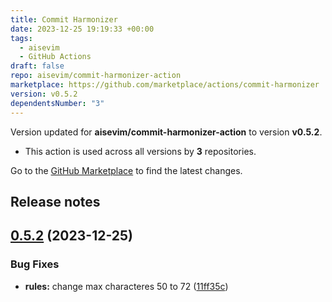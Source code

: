 ```yaml
---
title: Commit Harmonizer
date: 2023-12-25 19:19:33 +00:00
tags:
  - aisevim
  - GitHub Actions
draft: false
repo: aisevim/commit-harmonizer-action
marketplace: https://github.com/marketplace/actions/commit-harmonizer
version: v0.5.2
dependentsNumber: "3"
---
```



Version updated for **aisevim/commit-harmonizer-action** to version **v0.5.2**.
- This action is used across all versions by **3** repositories.

Go to the [GitHub Marketplace](https://github.com/marketplace/actions/commit-harmonizer) to find the latest changes.

## Release notes

## [0.5.2](https://github.com/aisevim/commit-harmonizer-action/compare/v0.5.1...v0.5.2) (2023-12-25)


### Bug Fixes

* **rules:** change max characteres 50 to 72 ([11ff35c](https://github.com/aisevim/commit-harmonizer-action/commit/11ff35c03ede6cb511576e8fe44e24cd93a5dbc1))

